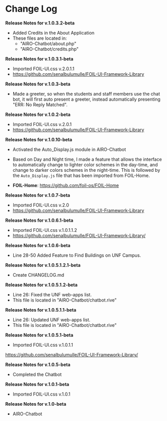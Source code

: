 # Change Log
**Release Notes for v.1.0.3.2-beta**
* Added Credits in the About Application
* These files are located in: 
	* "AIRO-Chatbot/about.php"
	* "AIRO-Chatbot/credits.php"

	




**Release Notes for v.1.0.3.1-beta**
* Imported FOIL-UI.css v.2.0.1.1
* https://github.com/senalbulumulle/FOIL-UI-Framework-Library




**Release Notes for v.1.0.3-beta**
* Made a greeter, so when the students and staff members use the chat bot, 
  it will first auto present a greeter, instead automatically 
  presenting  "ERR: No Reply Matched". 




**Release Notes for v.1.0.2-beta**
* Imported FOIL-UI.css v.2.0.1
* https://github.com/senalbulumulle/FOIL-UI-Framework-Library




**Release Notes for v.1.0.10-beta**

* Activated the Auto_Display.js module in AIRO-Chatbot

* Based on Day and Night time, I made a feature that allows the interface 
  to automatically change to lighter color schemes in the day-time, and 
  change to darker colors schemes in the night-time. This is followed 
  by the ```Auto_Display.js```  file that has been imported from 
  FOIL-Home.

* **FOIL-Home**: https://github.com/foil-os/FOIL-Home




**Release Notes for v.1.0.7-beta**
* Imported FOIL-UI.css v.2.0
* https://github.com/senalbulumulle/FOIL-UI-Framework-Library




**Release Notes for v.1.0.6.1-beta**
* Imported FOIL-UI.css v.1.0.1.1.2
* https://github.com/senalbulumulle/FOIL-UI-Framework-Library/





**Release Notes for v.1.0.6-beta** 
* Line 28-50 Added Feature to Find Buildings on UNF Campus.



**Release Notes for v.1.0.5.1.2.1-beta** 
* Create CHANGELOG.md



**Release Notes for v.1.0.5.1.2-beta**
* Line 26: Fixed the UNF web-apps list.
* This file is located in "AIRO-Chatbot/chatbot.rive"




**Release Notes for v.1.0.5.1.1-beta** 
* Line 26: Updated UNF web-apps list. 
* This file is located in "AIRO-Chatbot/chatbot.rive"



**Release Notes for v.1.0.5.1-beta** 
* Imported FOIL-UI.css v.1.0.1.1

https://github.com/senalbulumulle/FOIL-UI-Framework-Library/



**Release Notes for v.1.0.5-beta** 
* Completed the Chatbot


**Release Notes for v.1.0.1-beta** 
* Imported FOIL-UI.css v.1.0.1


**Release Notes for v.1.0-beta** 
* AIRO-Chatbot
